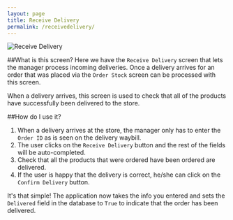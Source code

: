 ```yaml
---
layout: page
title: Receive Delivery 
permalink: /receivedelivery/
---
```

![Receive Delivery](http://i.imgur.com/XIrUuu3.png)

##What is this screen?
Here we have the `Receive Delivery` screen that lets the manager process incoming deliveries. Once a delivery arrives for an order that was placed via the `Order Stock` screen can be processed with this screen. 

When a delivery arrives, this screen is used to check that all of the products have successfully been delivered to the store.  

##How do I use it?

1. When a delivery arrives at the store, the manager only has to enter the `Order ID` as is seen on the delivery waybill.  
2. The user clicks on the `Receive Delivery` button and the rest of the fields will be auto-completed. 
3. Check that all the products that were ordered have been ordered are delivered. 
4. If the user is happy that the delivery is correct, he/she can click on the `Confirm Delivery` button.

It's that simple! The application now takes the info you entered and sets the `Delivered` field in the database to `True` to indicate that the order has been delivered.